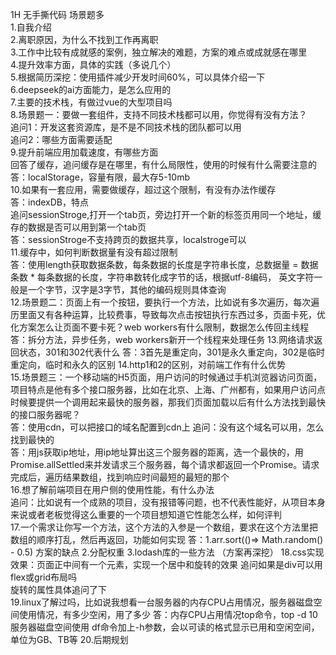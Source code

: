 1H 无手撕代码 场景题多  
1.自我介绍   
2.离职原因，为什么不找到工作再离职  
3.工作中比较有成就感的案例，独立解决的难题，方案的难点或成就感在哪里  
4.提升效率方面，具体的实践（多说几个）  
5.根据简历深挖：使用插件减少开发时间60%，可以具体介绍一下  
6.deepseek的ai方面能力，是怎么应用的  
7.主要的技术栈，有做过vue的大型项目吗  
8.场景题一：要做一套组件，支持不同技术栈都可以用，你觉得有没有方法？  
追问1：开发这套资源库，是不是不同技术栈的团队都可以用  
追问2：哪些方面需要适配  
9.提升前端应用加载速度，有哪些方面  
回答了缓存，追问缓存是在哪里，有什么局限性，使用的时候有什么需要注意的  
答：localStorage，容量有限，最大存5-10mb  
10.如果有一套应用，需要做缓存，超过这个限制，有没有办法作缓存  
答：indexDB，特点  
追问sessionStroge,打开一个tab页，旁边打开一个新的标签页用同一个地址，缓存的数据是否可以用到第一个tab页  
答：sessionStroge不支持跨页的数据共享，localstroge可以  
11.缓存中，如何判断数据量有没有超过限制  
答：使用length获取数据条数，每条数据的长度是字符串长度，总数据量 = 数据条数 * 每条数据的长度，字符串数转化成字节的话，根据utf-8编码，
英文字符一般是一个字节，汉字是3字节，其他的编码规则具体查询  
12.场景题二：页面上有一个按钮，要执行一个方法，比如说有多次遍历，每次遍历里面又有各种运算，比较费事，导致每次点击按钮执行东西过多，页面卡死，优化方案怎么让页面不要卡死？web workers有什么限制，数据怎么传回主线程
答：拆分方法，异步任务，web workers新开一个线程来处理任务
13.网络请求返回状态，301和302代表什么
答：3首先是重定向，301是永久重定向，302是临时重定向，临时和永久的区别
14.http1和2的区别，对前端工作有什么优势  
15.场景题三：一个移动端的H5页面，用户访问的时候通过手机浏览器访问页面，项目特点是他有多个接口服务器，比如在北京、上海、广州都有，如果用户访问点时候要提供一个调用起来最快的服务器，那我们页面加载以后有什么方法找到最快的接口服务器呢？  
答：使用cdn，可以把接口的域名配置到cdn上
追问：没有这个域名可以用，怎么找到最快的  
答：用js获取ip地址，用ip地址算出这三个服务器的距离，选一个最快的，用Promise.allSettled来并发请求三个服务器，每个请求都返回一个Promise。请求完成后，遍历结果数组，找到响应时间最短的最短的那个  
16.想了解前端项目在用户侧的使用性能，有什么办法  
追问：比如说有一个成熟的项目，没有报错等问题，也不代表性能好，从项目本身来说或者老板觉得这么重要的一个项目想知道它性能怎么样，如何评判  
17.一个需求让你写一个方法，这个方法的入参是一个数组，要求在这个方法里把数组的顺序打乱，然后再返回，功能如何实现
答：1.arr.sort(()=> Math.random() - 0.5) 方案的缺点
2.分配权重
3.lodash库的一些方法 （方案再深挖）
18.css实现效果：页面正中间有一个元素，实现一个居中和旋转的效果
追问如果是div可以用flex或grid布局吗  
旋转的属性具体追问了下  
19.linux了解过吗，比如说我想看一台服务器的内存CPU占用情况，服务器磁盘空间使用情况，有多少空闲，用了多少
答：内存CPU占用情况top命令，top -d 10  
服务器磁盘空间使用 df命令加上-h参数，会以可读的格式显示已用和空闲空间，单位为GB、TB等
20.后期规划


